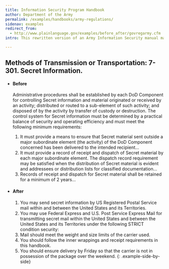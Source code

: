 ```yaml
---
title: Information Security Program Handbook
author: Department of the Army
permalink: /examples/handbooks/army-regulations/
sidenav: examples
redirect_from:
  - http://www.plainlanguage.gov/examples/before_after/govregarmy.cfm
intro: This rewritten version of an Army Information Security manual makes good use of subsections and white space and eliminates irrelevant information.

---
```


## Methods of Transmission or Transportation: 7-301\. Secret Information.

* #### Before

  Administrative procedures shall be established by each DoD Component for controlling Secret information and material originated or received by an activity; distributed or routed to a sub-element of such activity; and disposed of by the activity by transfer of custody or destruction. The control system for Secret information must be determined by a practical balance of security and operating efficiency and must meet the following minimum requirements:

  1. It must provide a means to ensure that Secret material sent outside a major subordinate element (the activity) of the DoD Component concerned has been delivered to the intended recipient...
  2. It must provide a record of receipt and dispatch of Secret material by each major subordinate element. The dispatch record requirement may be satisfied when the distribution of Secret material is evident and addressees or distribution lists for classified documentation...
  3. Records of receipt and dispatch for Secret material shall be retained for a minimum of 2 years...

* #### After

  1. You may send secret information by US Registered Postal Service mail within and between the United States and its Territories.
  2. You may use Federal Express and U.S. Post Service Express Mail for transmitting secret mail within the United States and between the United States and its Territories under the following STRICT condition security:
  3. Mail should meet the weight and size limits of the carrier used.
  4. You should follow the inner wrappings and receipt requirements in this handbook.
  5. You should ensure delivery by Friday so that the carrier is not in possession of the package over the weekend.
{: .example-side-by-side}
